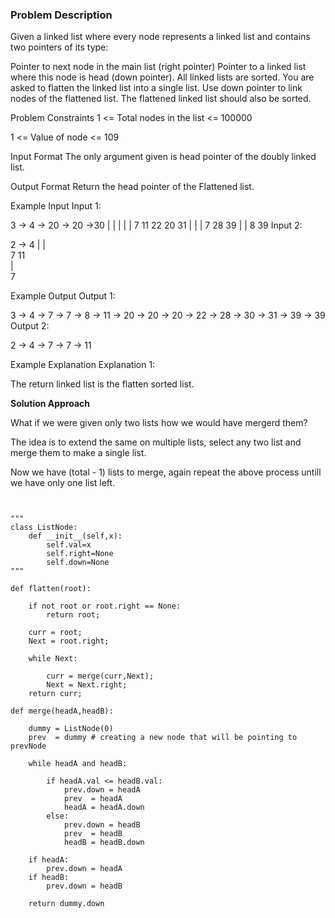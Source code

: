 ### Problem Description

Given a linked list where every node represents a linked list and contains two pointers of its type:

Pointer to next node in the main list (right pointer)
Pointer to a linked list where this node is head (down pointer). All linked lists are sorted.
You are asked to flatten the linked list into a single list. Use down pointer to link nodes of the flattened list. The flattened linked list should also be sorted.



Problem Constraints
1 <= Total nodes in the list <= 100000

1 <= Value of node <= 109



Input Format
The only argument given is head pointer of the doubly linked list.



Output Format
Return the head pointer of the Flattened list.



Example Input
Input 1:

   3 -> 4 -> 20 -> 20 ->30
   |    |    |     |    |
   7    11   22    20   31
   |               |    |
   7               28   39
   |               |
   8               39
Input 2:

   2 -> 4 
   |    |       
   7    11    
   |            
   7


Example Output
Output 1:

 3 -> 4 -> 7 -> 7 -> 8 -> 11 -> 20 -> 20 -> 20 -> 22 -> 28 -> 30 -> 31 -> 39 -> 39 
Output 2:

 2 -> 4 -> 7 -> 7 -> 11


Example Explanation
Explanation 1:

 The return linked list is the flatten sorted list.


**Solution Approach**

What if we were given only two lists how we would have mergerd them?

The idea is to extend the same on multiple lists, select any two list and merge them to make a single list.

Now we have (total - 1) lists to merge, again repeat the above process untill we have only one list left.

```


"""
class ListNode:
    def __init__(self,x):
        self.val=x
        self.right=None
        self.down=None
"""

def flatten(root):

    if not root or root.right == None:
        return root;
    
    curr = root;
    Next = root.right;

    while Next:

        curr = merge(curr,Next);
        Next = Next.right;
    return curr;

def merge(headA,headB):
    
    dummy = ListNode(0)
    prev  = dummy # creating a new node that will be pointing to prevNode
    
    while headA and headB:
        
        if headA.val <= headB.val:
            prev.down = headA
            prev  = headA
            headA = headA.down
        else:
            prev.down = headB
            prev  = headB
            headB = headB.down
    
    if headA:
        prev.down = headA
    if headB:
        prev.down = headB
    
    return dummy.down
    
```
